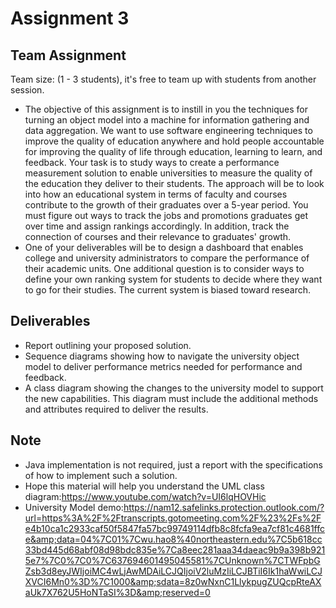 # Assignment 3

## Team Assignment  

Team size: (1 - 3 students), it's free to team up with students from another session.

- The objective of this assignment is to instill in you the techniques for turning an object model into a machine for information gathering and data aggregation. We want to use software engineering techniques to improve the quality of education anywhere and hold people accountable for improving the quality of life through education, learning to learn, and feedback. Your task is to study ways to create a performance measurement solution to enable universities to measure the quality of the education they deliver to their students. The approach will be to look into how an educational system in terms of faculty and courses contribute to the growth of their graduates over a 5-year period. You must figure out ways to track the jobs and promotions graduates get over time and assign rankings accordingly. In addition, track the connection of courses and their relevance to graduates' growth.   
- One of your deliverables will be to design a dashboard that enables college and university administrators to compare the performance of their academic units. One additional question is to consider ways to define your own ranking system for students to decide where they want to go for their studies. The current system is biased toward research.

## Deliverables
- Report outlining your proposed solution.
- Sequence diagrams showing how to navigate the university object model to deliver performance metrics needed for performance and feedback.
- A class diagram showing the changes to the university model to support the new capabilities. This diagram must include the additional methods and attributes required to deliver the results.
 
## Note
- Java implementation is not required, just a report with the specifications of how to implement such a solution.   
- Hope this material will help you understand the UML class diagram:https://www.youtube.com/watch?v=UI6lqHOVHic  
- University Model demo:https://nam12.safelinks.protection.outlook.com/?url=https%3A%2F%2Ftranscripts.gotomeeting.com%2F%23%2Fs%2Fe4b10ca1c2933caf50f5847fa57bc99749114dfb8c8fcfa9ea7cf81c4681ffce&amp;data=04%7C01%7Cwu.hao8%40northeastern.edu%7C5b618cc33bd445d68abf08d98bdc835e%7Ca8eec281aaa34daeac9b9a398b9215e7%7C0%7C0%7C637694601495045581%7CUnknown%7CTWFpbGZsb3d8eyJWIjoiMC4wLjAwMDAiLCJQIjoiV2luMzIiLCJBTiI6Ik1haWwiLCJXVCI6Mn0%3D%7C1000&amp;sdata=8z0wNxnC1LlykpugZUQcpRteAXaUk7X762U5HoNTaSI%3D&amp;reserved=0
